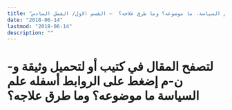 ```yaml
---
title: "علم السياسة، ما موضوعه؟ وما طرق علاجه؟  – القسم الاول/ الفصل السادس"
date: "2018-06-14"
lastmod: "2018-06-14"
description: ""
---
```

# **لتصفح المقال في كتيب أو لتحميل وثيقة و-ن-م إضغط على الروابط أسفله** **علم السياسة ما موضوعه؟ وما طرق علاجه؟**

###